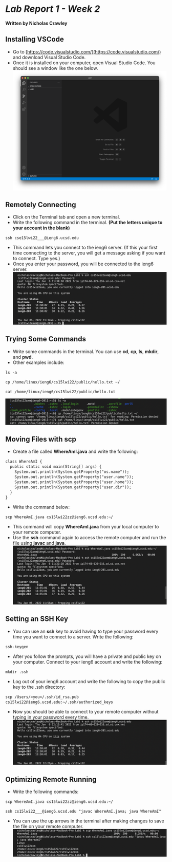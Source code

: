 # *Lab Report 1 - Week 2*
**Written by Nicholas Crawley**

## Installing VSCode
* Go to [https://code.visualstudio.com/](https://code.visualstudio.com/) and download Visual Studio Code.
* Once it is installed on your computer, open Visual Studio Code. You should see a window like the one below.
![Image](lab-1-step-1.png)

## Remotely Connecting
* Click on the Terminal tab and open a new terminal.
* Write the following command in the terminal. **(Put the letters unique to your account in the blank)**
```
ssh cse15lwi22___@ieng6.ucsd.edu
```
* This command lets you connect to the ieng6 server. (If this your first time connecting to the server, you will get a message asking if you want to connect. Type yes.)
* Once you enter your password, you will be connected to the ieng6 server.
![Image](lab-1-step-2.png)

## Trying Some Commands
* Write some commands in the terminal. You can use **cd**, **cp**, **ls**, **mkdir**, and **pwd**.
* Other examples include:
```
ls -a
```
```
cp /home/linux/ieng6/cs15lwi22/public/hello.txt ~/
```
```
cat /home/linux/ieng6/cs15lwi22/public/hello.txt
```
![Image](lab-1-step-3.png)

## Moving Files with **scp**
* Create a file called **WhereAmI.java** and write the following:
```
class WhereAmI {
  public static void main(String[] args) {
    System.out.println(System.getProperty("os.name"));
    System.out.println(System.getProperty("user.name"));
    System.out.println(System.getProperty("user.home"));
    System.out.println(System.getProperty("user.dir"));
  }
}
```
* Write the command below:
```
scp WhereAmI.java cs15lwi22zz@ieng6.ucsd.edu:~/
```
* This command will copy **WhereAmI.java** from your local computer to your remote computer.
* Use the **ssh** command again to access the remote computer and run the file using **javac** and **java**.
![Image](lab-1-step-4.png)

## Setting an SSH Key
* You can use an **ssh** key to avoid having to type your password every time you want to connect to a server. Write the following:
```
ssh-keygen
```
* After you follow the prompts, you will have a private and public key on your computer. Connect to your ieng6 account and write the following:
```
mkdir .ssh
```
* Log out of your ieng6 account and write the following to copy the public key to the .ssh directory:
```
scp /Users/<you>/.ssh/id_rsa.pub cs15lwi22@ieng6.ucsd.edu:~/.ssh/authorized_keys
```
* Now you should be able to connect to your remote computer without typing in your password every time.
![Image](lab-1-step-5.png)

## Optimizing Remote Running
* Write the following commands:
```
scp WhereAmI.java cs15lwi22zz@ieng6.ucsd.edu:~/
```
```
ssh cs15lwi22___@ieng6.ucsd.edu "javac WhereAmI.java; java WhereAmI"
```
* You can use the up arrows in the terminal after making changes to save the file on your remote computer.
![Image](lab-1-step-6.png)
